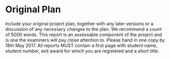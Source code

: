 # Original Plan
Include your original project plan, together with any later versions or a discussion of any necessary changes to the plan. We recommend a count of 5000 words. This report is an assessable component of the project and is one the examiners will pay close attention to. Please hand in one copy by 18th May 2017. All reports MUST contain a first page with student name, student number, exit award for which you are registered and a short title.
